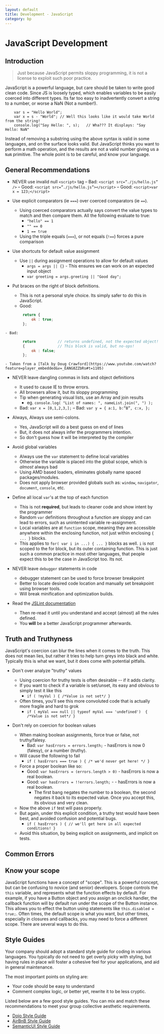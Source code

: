 ```yaml
---
layout: default
title: Development - JavaScript
category: bp
---
```




# JavaScript Development

## Introduction

> Just because JavaScript permits sloppy programming, it is not a license to exploit such poor practice.

JavaScript is a powerful language, but care should be taken to write good clean code. Since JS is loosely typed, which enables variables to be easily coerced into different types. Its far too easy to inadvertently convert a string to a number, or worse a NaN (Not a number!).

```
	var s = "Hello World";
	var x = s - "World"; // Well this looks like it would take World from the string!
	console.log("Say Hello: ", s);   // Wha??? It displays: "Say Hello: NaN"
```

Instead of removing a substring using the above syntax is valid in some languages, and on the surface looks valid. But JavaScript thinks you want to perform a math operation, and the results are not a valid number giving us a `NaN` primitive. The whole point is to be careful, and know your language.


## General Recommendations

- NEVER use invalid null `<script>` tag
	– Bad: `<script src=”./js/hello.js” />`
	– Good: `<script src=”./js/hello.js”></script>`
	– Good: `<script>var x = 123;</script>`

- Use explicit comparators (ie `===`) over coerced comparators (ie `==`).
	- Using coerced comparators actually says convert the value types to match and then compare them. All the following evaluate to true:
		- `"hello" == 1`
		- `"" == 0`
		- `1 == true`
	- Using the triple equals (`===`), or not equals (`!==`) forces a pure comparison

- Use shortcuts for default value assignment
	- Use `||` during assignment operations to allow for default values
		- `args = args || {}` - This ensures we can work on an expected input object
		- `var greeting = args.greeting || "Good day";`

- Put braces on the right of block definitions.
	- This is not a personal style choice. Its simply safer to do this in JavaScript.
	- Good:
```js
		return {
			ok : true;
		};
```
	- Bad:
```js
		return          // returns undefined, not the expected object!
		{				// This block is valid, but no-ops!
			ok : false;
		};
```
	- Taken from a [Talk by Doug Crawford](https://www.youtube.com/watch?feature=player_embedded&v=_EANG8ZZbRs#t=1105)

- NEVER leave dangling commas in lists and object definitions
	- It used to cause IE to throw errors.
	- All browsers allow it, but its sloppy programming
	- Tip when generating visual lists, use an Array and join results
		- eg. `console.log( "List of names: ", nameList.join(", ") );`
	- Bad: `var x = [0,1,2,3,];`
	– Bad: `var y = { a:1, b:”B”, c:x, };`

- Always, Always use semi-colons.
	- Yes, JavaScript will do a best guess on end of lines
	- But, it does not always infer the programmers intention.
	- So don't guess how it will be interpreted by the compiler

- Avoid global variables
	- Always use the `var` statement to define local variables
	- Otherwise the variable is placed into the global scope, which is _almost_ always bad
	- Using AMD based loaders, eliminates globally name spaced packages/modules.
	- Does not apply browser provided globals such as: `window`, `navigator`, `document`, `console`, etc.

- Define all local `var`'s at the top of each function
	- This is not **required**, but leads to cleaner code and show intent by the programmer
	- Random `var` definitions throughout a function are sloppy and can lead to errors, such as unintented variable re-assignment.
	- Local variables are at `function` scope, meaning they are accessible anywhere within the enclosing function, not just within enclosing `{ ... }` blocks.
	- This applies to `for( var i in ...) { ... }` blocks as well.  `i` is not scoped to the for block, but its outer containing function.  This is just such a common practice in most other languages, that people expect this to be the case in JavaScript too. Its not.

- NEVER leave `debugger` statements in code
	- debugger statement can be used to force browser breakpoint
	- Better to locate desired code location and manually set breakpoint using browser tools.
	- Will break minification and optimization builds.


- Read the [JSLint documentation](http://www.jslint.com/lint.html)
	- Then re-read it until you understand and accept (almost) all the rules defined.
	- You **will** be a better JavaScript programmer afterwards.



## Truth and Truthyness

JavaScript's coercion can blur the lines when it comes to the truth. This does not mean lies, but rather it tries to help turn greys into black and white.  Typically this is what we want, but it does come with potential pitfalls.

- Don't over analyze "truthy" values
	- Using coercion for truthy tests is often desirable -- if it adds clarity.
	- If you want to check if a variable is set/unset, its easy and obvious to simply test it like this
		- `if ( !myVal ) { /*Value is not set*/ }`
	- Often times, you'll see this more convoluted code that is actually more fragile and hard to grok
		- `if ( myVal === null || typeof myVal === 'undefined')  { /*Value is not set*/ }`

- Don't rely on coercion for boolean values
	- When making boolean assignments, force true or false, not truthy/falesy.
		- Bad: `var hasErrors = errors.length;` - hasErrors is now 0 (falesy), or a number (truthy).
	- Will cause the following to fail
		- `if ( hasErrors === true ) { /* we'd never get here! */ }`
	- Force a proper boolean like so:
		- Good: `var hasErrors = (errors.length > 0)` - hasErrors is now a real boolean.
		- Good: `var hasErrors = !!errors.length;` -  - hasErrors is now a real boolean.
			- The first bang negates the number to a boolean, the second negates it back to its expected value. Once you accept this, its obvious and very clean.
	- Now the above `if` test will pass properly.
	- But again, under this explicit condition, a truthy test would have been best, and avoided confusion and potential bugs.
		- `if ( hasErrors ) { // we'll get here in all expected conditions! }`
	- Avoid this situation, by being explicit on assignments, and implicit on tests.


## Common Errors

## Know your scope

JavaScript functions have a concept of "scope". This is a powerful concept, but can be confusing to novice (and senior) developers. Scope controls the `this` variable, and represents what the function effects by default. For example, if you have a Button object and you assign an onclick handler, the callback function will by default run under the scope of the Button instance. This allows you to effect the button using statements like `this.disabled = true;`. Often times, the default scope is what you want, but other times, especially in closures and callbacks, you may need to force a different scope.  There are several ways to do this.



## Style Guides

Your company should adopt a standard style guide for coding in various languages. You typically do not need to get overly picky with styling, but having rules in place will foster a cohesive feel for your applications, and aid in general maintenance.

The most important points on styling are:
- Your code should be easy to understand
- Comment complex logic, or better yet, rewrite it to be less cryptic.

Listed below are a few good style guides. You can mix and match these recommendations to meet your group collective aesthetic requirements.

- [Dojo Style Guide]()
- [AirBnB Style Guide](https://github.com/airbnb/javascript)
- [SemanticUI Style Guide](http://semantic-ui.com/guide/javascriptguide.html)
